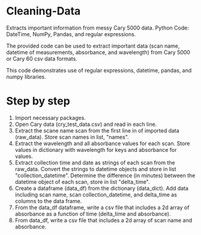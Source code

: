 # Cleaning-Data
Extracts important information from messy Cary 5000 data. 
Python Code: DateTime, NumPy, Pandas, and regular expressions.


The provided code can be used to extract important data (scan name, datetime of measurements, absorbance, and wavelength) from Cary 5000 or Cary 60 csv data formats.

This code demonstrates use of regular expressions, datetime, pandas, and numpy libraries.

# Step by step
1. Import necessary packages.
2. Open Cary data (cry_test_data.csv) and read in each line.
3. Extract the scane name scan from the first line in of imported data (raw_data). Store scan names in list, "names".
4. Extract the wavelength and all absorbance values for each scan. Store values in dictionary with wavelength for keys and absorbance for values.
5. Extract collection time and date as strings of each scan from the raw_data. Convert the strings to datetime objects and store in list "collection_datetime". Determine the difference (in minutes) between the datetime object of each scan, store in list "delta_time".
6. Create a dataframe (data_df) from the dictionary (data_dict). Add data including scan name, scan collection_datetime, and delta_time as columns to the data frame. 
7. From the data_df dataframe, write a csv file that includes a 2d array of absorbance as a function of time (delta_time and absorbance).
8. From data_df, write a csv file that includes a 2d array of scan name and absorbance.



